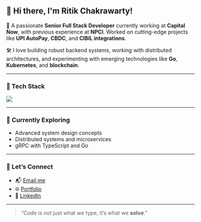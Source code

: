 ## 👋 Hi there, I'm Ritik Chakrawarty!

🚀 A passionate **Senior Full Stack Developer** currently working at **Capital Now**, with previous experience at **NPCI**. Worked on cutting-edge projects like **UPI AutoPay**, **CBDC**, and **CIBIL integrations**.

🛠️ I love building robust backend systems, working with distributed architectures, and experimenting with emerging technologies like **Go**, **Kubernetes**, and **blockchain**.

---

### 🔧 Tech Stack

<p align="left">
  <img src="https://skillicons.dev/icons?i=nodejs,ts,js,go,java,express,react,angular,mysql,html,css,php,docker,kubernetes,linux,git,aws" />
</p>

---

### 🌱 Currently Exploring
- Advanced system design concepts
- Distributed systems and microservices
- gRPC with TypeScript and Go

---

<!-- 
### 📈 GitHub Stats

<p align="left">
  <img src="https://github-readme-stats.vercel.app/api?username=Ritik292000&show_icons=true&theme=react" alt="Ritik's GitHub stats" />
</p>

---
-->

### 🔗 Let’s Connect

- 📬 [Email me](mailto:rchakrawarty55@gmail.com)
- 🌐 [Portfolio](https://ritik292000.github.io)
- 💼 [LinkedIn](https://linkedin.com/in/ritik-chakrawarty)

---

> “Code is not just what we type, it’s what we **solve**.”

